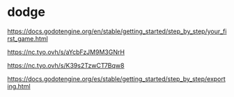 # dodge
https://docs.godotengine.org/en/stable/getting_started/step_by_step/your_first_game.html

https://nc.tyo.ovh/s/aYcbFzJM9M3GNrH

https://nc.tyo.ovh/s/K39s2TzwCT7Bqw8

https://docs.godotengine.org/es/stable/getting_started/step_by_step/exporting.html